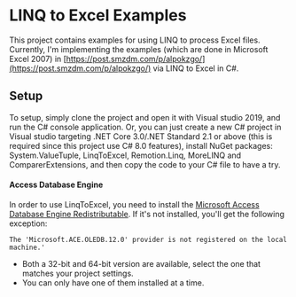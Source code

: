 # LINQ to Excel Examples

This project contains examples for using LINQ to process Excel files.
Currently, I'm implementing the examples (which are done in Microsoft Excel 2007) in [https://post.smzdm.com/p/alpokzgo/](https://post.smzdm.com/p/alpokzgo/) via LINQ to Excel in C#.

## Setup
To setup, simply clone the project and open it with Visual studio 2019, and run the C# console application.
Or, you can just create a new C# project in Visual studio targeting .NET Core 3.0/.NET Standard 2.1 or above (this is required since this project use C# 8.0 features), install NuGet packages: System.ValueTuple, LinqToExcel, Remotion.Linq, MoreLINQ and ComparerExtensions, and then copy the code to your C# file to have a try.

#### Access Database Engine
In order to use LinqToExcel, you need to install the [Microsoft Access Database Engine Redistributable](https://www.microsoft.com/en-us/download/confirmation.aspx?id=54920). If it's not installed, you'll get the following exception:

	The 'Microsoft.ACE.OLEDB.12.0' provider is not registered on the local machine.'

* Both a 32-bit and 64-bit version are available, select the one that matches your project settings.
* You can only have one of them installed at a time.
